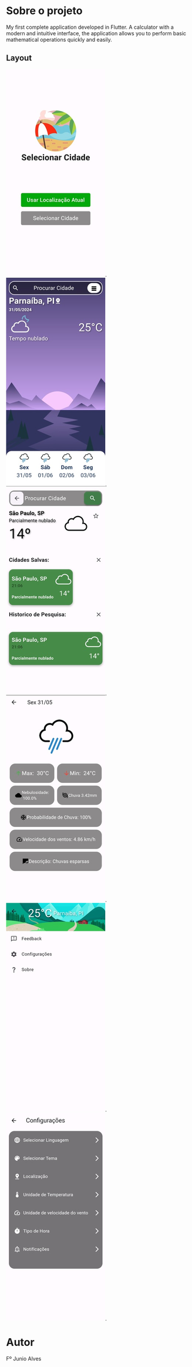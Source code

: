 # Sobre o projeto

My first complete application developed in Flutter. A calculator with a modern and intuitive interface, the application allows you to perform basic mathematical operations quickly and easily.

## Layout
![Mobile1](https://github.com/Junio-Alves/Flutter-Weather-App/blob/main/app%20images/1.jpg). ![Mobile2](https://github.com/Junio-Alves/Flutter-Weather-App/blob/main/app%20images/2.jpg).  ![Mobile3](https://github.com/Junio-Alves/Flutter-Weather-App/blob/main/app%20images/3.jpg).
![Mobile4](https://github.com/Junio-Alves/Flutter-Weather-App/blob/main/app%20images/4.jpg). ![Mobile5](https://github.com/Junio-Alves/Flutter-Weather-App/blob/main/app%20images/5.jpg).  ![Mobile6](https://github.com/Junio-Alves/Flutter-Weather-App/blob/main/app%20images/6.jpg).


# Autor

Fº Junio Alves
